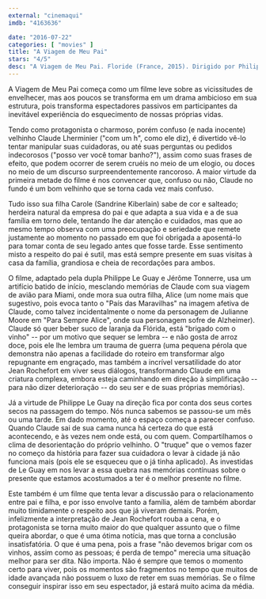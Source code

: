 ```yaml
---
external: "cinemaqui"
imdb: "4163636"

date: "2016-07-22"
categories: [ "movies" ]
title: "A Viagem de Meu Pai"
stars: "4/5"
desc: "A Viagem de Meu Pai. Floride (France, 2015). Dirigido por Philippe Le Guay. Escrito por Florian Zeller, Philippe Le Guay, Jérôme Tonnerre. Com Jean Rochefort, Sandrine Kiberlain, Laurent Lucas, Anamaria Marinca, Clément Métayer, Coline Beal, Édith Le Merdy, Christèle Tual, Carine Piazzi. Crítica escrita para o site CinemAqui."
---
```

A Viagem de Meu Pai começa como um filme leve sobre as vicissitudes de envelhecer, mas aos poucos se transforma em um drama ambicioso em sua estrutura, pois transforma espectadores passivos em participantes da inevitável experiência do esquecimento de nossas próprias vidas.

Tendo como protagonista o charmoso, porém confuso (e nada inocente) velhinho Claude Lherminier ("com um h", como ele diz), é divertido vê-lo tentar manipular suas cuidadoras, ou até suas perguntas ou pedidos indecorosos ("posso ver você tomar banho?"), assim como suas frases de efeito, que podem ocorrer de serem cruéis no meio de um elogio, ou doces no meio de um discurso surpreendentemente rancoroso. A maior virtude da primeira metade do filme é nos convencer que, confuso ou não, Claude no fundo é um bom velhinho que se torna cada vez mais confuso.

Tudo isso sua filha Carole (Sandrine Kiberlain) sabe de cor e salteado; herdeira natural da empresa do pai e que adapta a sua vida e a de sua família em torno dele, tentando lhe dar atenção e cuidados, mas que ao mesmo tempo observa com uma preocupação e seriedade que remete justamente ao momento no passado em que foi obrigada a aposentá-lo para tomar conta de seu legado antes que fosse tarde. Esse sentimento misto a respeito do pai é sutil, mas está sempre presente em suas visitas à casa da família, grandiosa e cheia de recordações para ambos.

O filme, adaptado pela dupla Philippe Le Guay e Jérôme Tonnerre, usa um artifício batido de início, mesclando memórias de Claude com sua viagem de avião para Miami, onde mora sua outra filha, Alice (um nome mais que sugestivo, pois evoca tanto o "País das Maravilhas" na imagem afetiva de Claude, como talvez incidentalmente o nome da personagem de Julianne Moore em "Para Sempre Alice", onde sua personagem sofre de Alzheimer). Claude só quer beber suco de laranja da Flórida, está "brigado com o vinho" -- por um motivo que sequer se lembra -- e não gosta de arroz doce, pois ele lhe lembra um trauma de guerra (uma pequena pérola que demonstra não apenas a facilidade do roteiro em transformar algo repugnante em engraçado, mas também a incrível versatilidade do ator Jean Rochefort em viver seus diálogos, transformando Claude em uma criatura complexa, embora esteja caminhando em direção à simplificação -- para não dizer deterioração -- do seu ser e de suas próprias memórias).

Já a virtude de Philippe Le Guay na direção fica por conta dos seus cortes secos na passagem do tempo. Nós nunca sabemos se passou-se um mês ou uma tarde. Em dado momento, até o espaço começa a parecer confuso. Quando Claude sai de sua cama nunca há certeza do que está acontecendo, e às vezes nem onde está, ou com quem. Compartilhamos o clima de desorientação do próprio velhinho. O "truque" que o vemos fazer no começo da história para fazer sua cuidadora o levar à cidade já não funciona mais (pois ele se esqueceu que o já tinha aplicado). As investidas de Le Guay em nos levar a essa quebra nas memórias contínuas sobre o presente que estamos acostumados a ter é o melhor presente no filme.

Este também é um filme que tenta levar a discussão para o relacionamento entre pai e filha, e por isso envolve tanto a família, além de também abordar muito timidamente o respeito aos que já viveram demais. Porém, infelizmente a interpretação de Jean Rochefort rouba a cena, e o protagonista se torna muito maior do que qualquer assunto que o filme queira abordar, o que é uma ótima notícia, mas que torna a conclusão insatisfatória. O que é uma pena, pois a frase "não devemos brigar com os vinhos, assim como as pessoas; é perda de tempo" merecia uma situação melhor para ser dita. Não importa. Não é sempre que temos o momento certo para viver, pois os momentos são fragmentos no tempo que muitos de idade avançada não possuem o luxo de reter em suas memórias. Se o filme conseguir inspirar isso em seu espectador, já estará muito acima da média.

